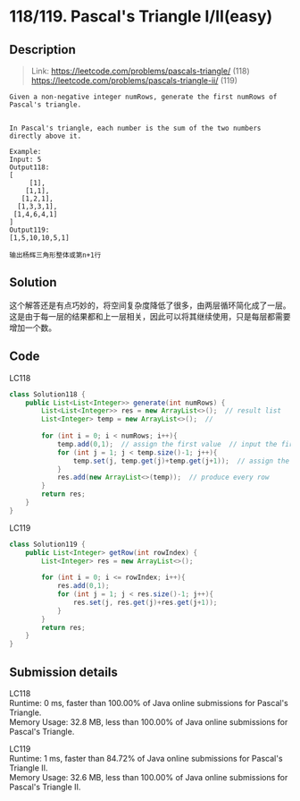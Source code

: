 # 118/119. Pascal's Triangle I/II(easy)

## Description
> Link: https://leetcode.com/problems/pascals-triangle/ (118)                                                                                https://leetcode.com/problems/pascals-triangle-ii/ (119)

```
Given a non-negative integer numRows, generate the first numRows of Pascal's triangle.


In Pascal's triangle, each number is the sum of the two numbers directly above it.

Example:
Input: 5
Output118:
[
     [1],
    [1,1],
   [1,2,1],
  [1,3,3,1],
 [1,4,6,4,1]
]
Output119:
[1,5,10,10,5,1]

输出杨辉三角形整体或第n+1行

```


## Solution

这个解答还是有点巧妙的，将空间复杂度降低了很多，由两层循环简化成了一层。这是由于每一层的结果都和上一层相关，因此可以将其继续使用，只是每层都需要增加一个数。


## Code
LC118
```java
class Solution118 {
    public List<List<Integer>> generate(int numRows) {
        List<List<Integer>> res = new ArrayList<>();  // result list
        List<Integer> temp = new ArrayList<>();  // 
        
        for (int i = 0; i < numRows; i++){
            temp.add(0,1);  // assign the first value  // input the first one
            for (int j = 1; j < temp.size()-1; j++){
                temp.set(j, temp.get(j)+temp.get(j+1));  // assign the value of every elements
            }
            res.add(new ArrayList<>(temp));  // produce every row
        }
        return res;
    }
}
```
LC119
```java
class Solution119 {
    public List<Integer> getRow(int rowIndex) {
        List<Integer> res = new ArrayList<>();
        
        for (int i = 0; i <= rowIndex; i++){
            res.add(0,1);
            for (int j = 1; j < res.size()-1; j++){
                res.set(j, res.get(j)+res.get(j+1));
            }
        }
        return res;
    }
}
```

## Submission details
LC118                                                                                                        
Runtime: 0 ms, faster than 100.00% of Java online submissions for Pascal's Triangle.                                   
Memory Usage: 32.8 MB, less than 100.00% of Java online submissions for Pascal's Triangle.  

LC119                                                                                                       
Runtime: 1 ms, faster than 84.72% of Java online submissions for Pascal's Triangle II.                        
Memory Usage: 32.6 MB, less than 100.00% of Java online submissions for Pascal's Triangle II.
